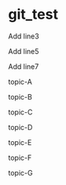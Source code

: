 # git_test

Add line3

Add line5

Add line7

topic-A

topic-B

topic-C

topic-D

topic-E

topic-F

topic-G
